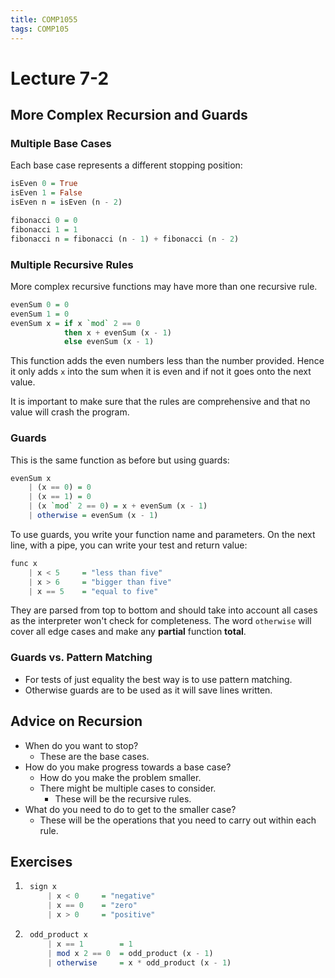 ```yaml
---
title: COMP1055
tags: COMP105
---
```

# Lecture 7-2
## More Complex Recursion and Guards
### Multiple Base Cases
Each base case represents a different stopping position:

```haskell
isEven 0 = True
isEven 1 = False
isEven n = isEven (n - 2)
```

```haskell
fibonacci 0 = 0
fibonacci 1 = 1
fibonacci n = fibonacci (n - 1) + fibonacci (n - 2)
```

### Multiple Recursive Rules
More complex recursive functions may have more than one recursive rule.

```haskell
evenSum 0 = 0
evenSum 1 = 0
evenSum x = if x `mod` 2 == 0
			then x + evenSum (x - 1)
			else evenSum (x - 1)
```

This function adds the even numbers less than the number provided. Hence it only adds `x` into the sum when it is even and if not it goes onto the next value.

It is important to make sure that the rules are comprehensive and that no value will crash the program.

### Guards
This is the same function as before but using guards:

```haskell
evenSum x
	| (x == 0) = 0
	| (x == 1) = 0
	| (x `mod` 2 == 0) = x + evenSum (x - 1)
	| otherwise = evenSum (x - 1)
```

To use guards, you write your function name and parameters. On the next line, with a pipe, you can write your test and return value:

```haskell
func x
	| x < 5		= "less than five"
	| x > 6		= "bigger than five"
	| x == 5	= "equal to five"
```

They are parsed from top to bottom and should take into account all cases as the interpreter won't check for completeness. The word `otherwise` will cover all edge cases and make any **partial** function **total**.

### Guards vs. Pattern Matching
* For tests of just equality the best way is to use pattern matching.
* Otherwise guards are to be used as it will save lines written.

## Advice on Recursion
* When  do you want to stop?
	* These are the base cases.
* How do you make progress towards a base case?
	* How do you make the problem smaller.
	* There might be multiple cases to consider.
		* These will be the recursive rules.
* What do you  need to do to get to the smaller case?
	* These will be the operations that you need to carry out within each rule.

## Exercises
1. ```haskell
	sign x
		| x < 0		= "negative"
		| x == 0	= "zero"
		| x > 0 	= "positive"
	```

1. ```haskell
	odd_product x
		| x == 1		= 1
		| mod x 2 == 0	= odd_product (x - 1)
		| otherwise		= x * odd_product (x - 1)
	```